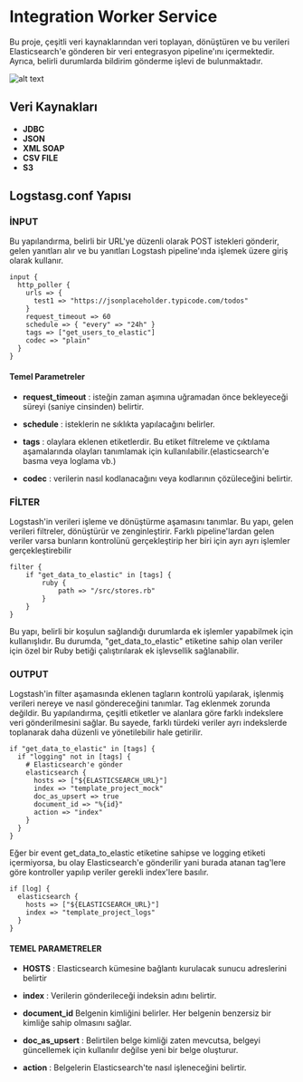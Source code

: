 # Integration Worker Service

Bu proje, çeşitli veri kaynaklarından veri toplayan, dönüştüren ve bu verileri Elasticsearch'e gönderen bir veri entegrasyon pipeline'ını içermektedir. Ayrıca, belirli durumlarda bildirim gönderme işlevi de bulunmaktadır.

![alt text](yapı.jpeg)

## Veri Kaynakları

- **JDBC**
- **JSON**
- **XML SOAP**
- **CSV FILE**
- **S3**

## Logstasg.conf Yapısı

### İNPUT
Bu yapılandırma, belirli bir URL'ye düzenli olarak POST istekleri gönderir, gelen yanıtları alır ve bu yanıtları Logstash pipeline'ında işlemek üzere giriş olarak kullanır.

```
input {
  http_poller {
    urls => {
      test1 => "https://jsonplaceholder.typicode.com/todos"
    }
    request_timeout => 60
    schedule => { "every" => "24h" }
    tags => ["get_users_to_elastic"]
    codec => "plain"
  }
}
```
#### Temel Parametreler
- **request_timeout**
 : isteğin zaman aşımına uğramadan önce bekleyeceği süreyi (saniye cinsinden) belirtir.

- **schedule**
 : isteklerin ne sıklıkta yapılacağını belirler. 

- **tags**
 : olaylara eklenen etiketlerdir. Bu etiket filtreleme ve çıktılama aşamalarında olayları tanımlamak için kullanılabilir.(elasticsearch'e basma veya loglama vb.)

- **codec**
 : verilerin nasıl kodlanacağını veya kodlarının çözüleceğini belirtir. 


### FİLTER
Logstash'in verileri işleme ve dönüştürme aşamasını tanımlar. Bu yapı, gelen verileri filtreler, dönüştürür ve zenginleştirir. Farklı pipeline'lardan gelen veriler varsa bunların kontrolünü gerçekleştirip her biri için ayrı ayrı işlemler gerçekleştirebilir

```
filter {
    if "get_data_to_elastic" in [tags] {
        ruby {
            path => "/src/stores.rb"
        }
    }
}
```

Bu yapı, belirli bir koşulun sağlandığı durumlarda ek işlemler yapabilmek için kullanışlıdır. Bu durumda, "get_data_to_elastic" etiketine sahip olan veriler için özel bir Ruby betiği çalıştırılarak ek işlevsellik sağlanabilir.

### OUTPUT
Logstash'in filter aşamasında eklenen tagların kontrolü yapılarak, işlenmiş verileri nereye ve nasıl göndereceğini tanımlar. Tag eklenmek zorunda değildir. Bu yapılandırma, çeşitli etiketler ve alanlara göre farklı indekslere veri gönderilmesini sağlar. Bu sayede, farklı türdeki veriler ayrı indekslerde toplanarak daha düzenli ve yönetilebilir hale getirilir.

```
if "get_data_to_elastic" in [tags] {
  if "logging" not in [tags] {
    # Elasticsearch'e gönder
    elasticsearch {
      hosts => ["${ELASTICSEARCH_URL}"]
      index => "template_project_mock"
      doc_as_upsert => true
      document_id => "%{id}"
      action => "index"
    }
  } 
}
```
Eğer bir event get_data_to_elastic etiketine sahipse ve logging etiketi içermiyorsa, bu olay Elasticsearch'e gönderilir yani burada atanan tag'lere göre kontroller yapılıp veriler gerekli index'lere basılır.
```
if [log] { 
  elasticsearch {
    hosts => ["${ELASTICSEARCH_URL}"]
    index => "template_project_logs"
  } 
}
```
#### TEMEL PARAMETRELER
- **HOSTS**
 : Elasticsearch kümesine bağlantı kurulacak sunucu adreslerini belirtir

- **index**
 : Verilerin gönderileceği indeksin adını belirtir.

- **document_id**
Belgenin kimliğini belirler. Her belgenin benzersiz bir kimliğe sahip olmasını sağlar.

- **doc_as_upsert**
 : Belirtilen belge kimliği zaten mevcutsa, belgeyi güncellemek için kullanılır değilse yeni bir belge oluşturur.

- **action**
 : Belgelerin Elasticsearch'te nasıl işleneceğini belirtir.

